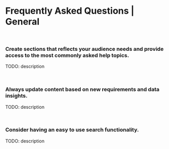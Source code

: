 # Frequently Asked Questions | General
<br>


### Create sections that reflects your audience needs and provide access to the most commonly asked help topics.

TODO: description

<br>


### Always update content based on new requirements and data insights.

TODO: description

<br>


### Consider having an easy to use search functionality.

TODO: description

<br>


